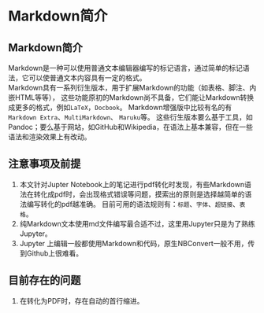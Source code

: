 # Markdown简介

## Markdown简介

Markdown是一种可以使用普通文本编辑器编写的标记语言，通过简单的标记语法，它可以使普通文本内容具有一定的格式。  
Markdown具有一系列衍生版本，用于扩展Markdown的功能（如表格、脚注、内嵌HTML等等），
这些功能原初的Markdown尚不具备，它们能让Markdown转换成更多的格式，例如``LaTeX``，``Docbook``。
Markdown增强版中比较有名的有``Markdown Extra``、``MultiMarkdown``、 ``Maruku``等。
这些衍生版本要么基于工具，如Pandoc；要么基于网站，如GitHub和Wikipedia，在语法上基本兼容，但在一些语法和渲染效果上有改动。

## 注意事项及前提

1. 本文针对Jupter Notebook上的笔记进行pdf转化时发现，有些Markdown语法在转化成pdf时，会出现格式错误等问题，摸索出的原则是选择越简单的语法编写转化的pdf越准确。
目前可用的语法规则有：`标题`、`字体`、`超链接`、`表格`。  
2. <span class="burk">纯Markdown文本使用md文件编写最合适不过，这里用Jupyter只是为了熟练Jupyter。</span>  
3. Jupyter 上编辑一般都使用Markdown和代码，原生NBConvert一般不用，传到Github上很难看。

## 目前存在的问题

1. 在转化为PDF时，存在自动的首行缩进。

